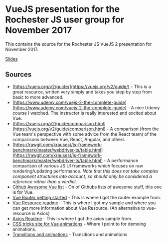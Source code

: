 # VueJS presentation for the Rochester JS user group for November 2017
This contains the source for the Rochester JS VueJS 2 presentation for November 2017.

[Slides]()

## Sources
* [https://vuejs.org/v2/guide/](https://vuejs.org/v2/guide/) - 
    This is a great resource, written very simply and takes you step by step from basic to more advanced.
* [https://www.udemy.com/vuejs-2-the-complete-guide](https://www.udemy.com/vuejs-2-the-complete-guide) - 
    A nice Udemy course I watched. The instructor is really interested and excited about Vue.
* [https://vuejs.org/v2/guide/comparison.html](https://vuejs.org/v2/guide/comparison.html) - 
    A comparison (from the Vue team's perspective with some advice from the React team) of the comparisons between Vue, React, Angular, and others
* [https://rawgit.com/krausest/js-framework-benchmark/master/webdriver-ts/table.html](https://rawgit.com/krausest/js-framework-benchmark/master/webdriver-ts/table.html) - 
    A performance comparison of various JS UI frameworks which focuses on raw rendering/updating performance. *Note that this does not take complex component structures into account, so should only be considered a reference rather than a verdict.*
* [Github Awesome Vue list](https://github.com/vuejs/awesome-vue) - 
    On of Githubs lists of awesome stuff, this one is for Vue.
* [Vue Router getting started](https://router.vuejs.org/en/essentials/getting-started.html) - This is where I got the router example from.
* [Vue Resource readme](https://github.com/pagekit/vue-resource) - This is where I got my sample and where you can get more information about Vue Resource. (An alternative to vue-resource is Axios)
* [Axios Readme](https://github.com/axios/axios) - This is where I got the axios sample from.
* [CSS tricks site for Vue animations](https://css-tricks.com/intro-to-vue-5-animations/) - Where I point to for demoing animations.
* [Transitions and animations](https://vuejs.org/v2/guide/transitions.html) - Transitions and animations